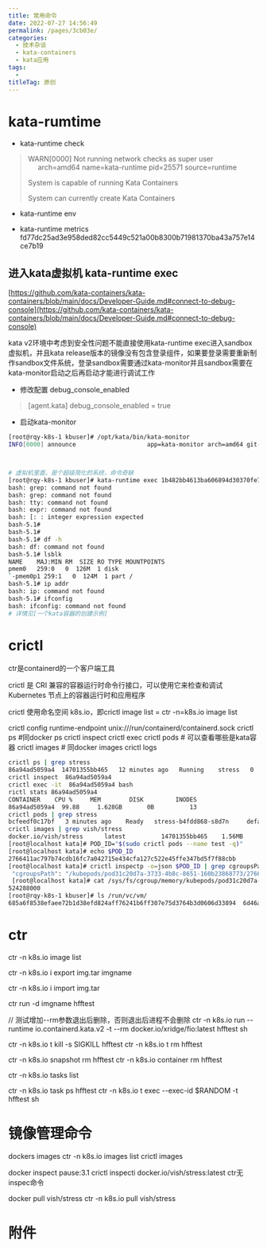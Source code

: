 ```yaml
---
title: 常用命令
date: 2022-07-27 14:56:49
permalink: /pages/3cb03e/
categories:
  - 技术杂谈
  - kata-containers
  - kata应用
tags:
  - 
titleTag: 原创
---
```



# kata-rumtime

- kata-runtime check

> WARN[0000] Not running network checks as super user      arch=amd64 name=kata-runtime pid=25571 source=runtime
>
> System is capable of running Kata Containers
>
> System can currently create Kata Containers
 
- kata-runtime env

- kata-runtime metrics fd77dc25ad3e958ded82cc5449c521a00b8300b71981370ba43a757e14ce7b19


## 进入kata虚拟机  kata-runtime  exec
[https://github.com/kata-containers/kata-containers/blob/main/docs/Developer-Guide.md#connect-to-debug-console](https://github.com/kata-containers/kata-containers/blob/main/docs/Developer-Guide.md#connect-to-debug-console)


kata v2环境中考虑到安全性问题不能直接使用kata-runtime exec进入sandbox虚拟机，并且kata release版本的镜像没有包含登录组件，如果要登录需要重新制作sandbox文件系统，登录sandbox需要通过kata-monitor并且sandbox需要在kata-monitor启动之后再启动才能进行调试工作


 - 修改配置 debug_console_enabled

> [agent.kata]
> debug_console_enabled = true


- 启动kata-monitor
```bash
[root@rqy-k8s-1 kbuser]# /opt/kata/bin/kata-monitor
INFO[0000] announce                    app=kata-monitor arch=amd64 git-commit=8d545f7438fc8b1189c1dcc8c414dcc50f7e5587 go-version=go1.17.3 listen-address="127.0.0.1:8090" log-level=info os=linux runtime-endpoint=/run/containerd/containerd.sock version=0.3.0



# 虚拟机里面，是个超级简化的系统，命令奇缺
[root@rqy-k8s-1 kbuser]# kata-runtime exec 1b482bb4613ba606894d30370fe7637610a495d9b3a504bc36e9aa292db9a0f0
bash: grep: command not found
bash: grep: command not found
bash: tty: command not found
bash: expr: command not found
bash: [: : integer expression expected
bash-5.1#
bash-5.1#
bash-5.1# df -h
bash: df: command not found
bash-5.1# lsblk
NAME    MAJ:MIN RM  SIZE RO TYPE MOUNTPOINTS
pmem0   259:0   0  126M  1 disk
`-pmem0p1 259:1   0  124M  1 part /
bash-5.1# ip addr
bash: ip: command not found
bash-5.1# ifconfig
bash: ifconfig: command not found
# 详情见[一个kata容器的创建示例]
```
# crictl

ctr是containerd的一个客户端工具

crictl 是 CRI 兼容的容器运行时命令行接口，可以使用它来检查和调试 Kubernetes 节点上的容器运行时和应用程序

crictl 使用命名空间 k8s.io，即crictl image list = ctr -n=k8s.io image list



crictl config runtime-endpoint unix:///run/containerd/containerd.sock
crictl ps #同docker ps
crictl inspect 
crictl exec
crictl pods # 可以查看哪些是kata容器
crictl images # 同docker images
crictl logs 
```bash
crictl ps | grep stress
86a94ad5059a4  14701355bb465   12 minutes ago   Running    stress   0    7247eaccec1b6
crictl inspect  86a94ad5059a4
crictl exec -it  86a94ad5059a4 bash
rictl stats 86a94ad5059a4
CONTAINER    CPU %     MEM        DISK         INODES
86a94ad5059a4  99.88     1.628GB       0B          13
crictl pods | grep stress
bcfeedf0c17bf   3 minutes ago    Ready   stress-b4fdd868-s8d7n     default     0      kata
crictl images | grep vish/stress
docker.io/vish/stress      latest          14701355bb465    1.56MB
[root@localhost kata]# POD_ID="$(sudo crictl pods --name test -q)"
[root@localhost kata]# echo $POD_ID
2766411ac797b74cdb16fc7a042715e434cfa127c522e45ffe347bd5f7f88cbb
[root@localhost kata]# crictl inspectp -o=json $POD_ID | grep cgroupsPath
 "cgroupsPath": "/kubepods/pod31c20d7a-3733-4b8c-8651-160b23868773/2766411ac797b74cdb16fc7a042715e434cfa127c522e45ffe347bd5f7f88cbb",
 [root@localhost kata]# cat /sys/fs/cgroup/memory/kubepods/pod31c20d7a-3733-4b8c-8651-160b23868773/memory.limit_in_bytes
524288000
[root@rqy-k8s-1 kbuser]# ls /run/vc/vm/
685a6f8538efaee72b1d38efd824aff76241b6ff307e75d3764b3d0606d33894  6d46a824dae01c4675da741ca2aff98b1e7eb005103d10cf0c3af6f758c97afe [root@rqy-k8s-1 kbuser]# kata-runtime exec 685a6f8538efaee72b1d38efd824aff76241b6ff307e75d3764b3d0606d33894 rpc error: code = DeadlineExceeded desc = timed out connecting to vsock 621008089:1026
```


# ctr

ctr -n k8s.io image list

ctr -n k8s.io i export img.tar imgname

ctr -n k8s.io i import img.tar

ctr run -d imgname hfftest


// 测试增加--rm参数退出后删除，否则退出后进程不会删除
ctr -n k8s.io run --runtime io.containerd.kata.v2 -t --rm docker.io/xridge/fio:latest hfftest sh

ctr -n k8s.io t kill -s SIGKILL hfftest
ctr -n k8s.io t rm hfftest
 
ctr -n k8s.io  snapshot rm  hfftest
ctr -n k8s.io  container rm  hfftest

 

ctr -n k8s.io tasks list

ctr -n k8s.io task ps hfftest
ctr -n k8s.io t exec --exec-id $RANDOM -t hfftest sh


 

# 镜像管理命令
dockers images
ctr -n k8s.io images list 
crictl images

docker inspect pause:3.1
crictl inspecti docker.io/vish/stress:latest
ctr无inspec命令

docker pull  vish/stress
ctr -n k8s.io pull vish/stress





# 附件
